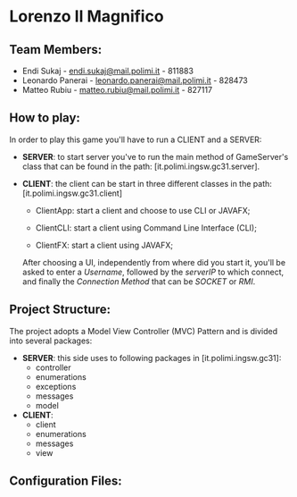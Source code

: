 # Lorenzo Il Magnifico

## Team Members:
* Endi Sukaj - endi.sukaj@mail.polimi.it - 811883
* Leonardo Panerai - leonardo.panerai@mail.polimi.it - 828473
* Matteo Rubiu - matteo.rubiu@mail.polimi.it - 827117

## How to play:
In order to play this game you'll have to run a CLIENT and a SERVER:
* <b>SERVER</b>: to start server you've to run the main method of GameServer's class
that can be found in the path: [it.polimi.ingsw.gc31.server].
* <b>CLIENT</b>: the client can be start in three different classes in the path: [it.polimi.ingsw.gc31.client]

    * ClientApp: start a client and choose to use CLI or JAVAFX;
    
    * ClientCLI: start a client using Command Line Interface (CLI);
    
    * ClientFX: start a client using JAVAFX;
  
  After choosing a UI, independently from where did you start it,
  you'll be asked to enter a <i>Username</i>, followed by the <i>serverIP</i>
  to which connect, and finally the <i>Connection Method</i> that can be <i>SOCKET</i> or <i>RMI</i>.

## Project Structure: 
The project adopts a Model View Controller (MVC) Pattern and is divided into several packages:
* <b>SERVER</b>: this side uses to following packages in [it.polimi.ingsw.gc31]:
    * controller
    * enumerations
    * exceptions
    * messages
    * model
* <b>CLIENT</b>:
    * client
    * enumerations
    * messages
    * view    
  
## Configuration Files: